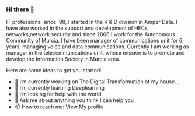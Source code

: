### Hi there 👋


IT professional since '98, I started in the R & D division in Amper Data. I have also worked in the support and development of HFCs networks,network security and since 2006 I work for the Autonomous Community of Murcia. I have been manager of communications unit for 6 years, managing voice and data communications.
Currently I am working as manager in the telecommunications unit, whose mission is to promote and develop the Information Society in Murcia area. 


Here are some ideas to get you started:

- 🔭 I’m currently working on The Digital Transformation of my house...
- 🌱 I’m currently learning Deeplearning
- 🤔 I’m looking for help with the world
- 💬 Ask me about anything you think I can help you
- 📫 How to reach me: View My profile
